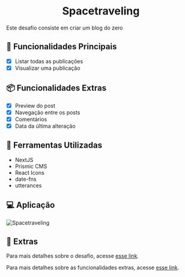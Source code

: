 <h1 align="center">
  Spacetraveling
</h1>

Este desafio consiste em criar um blog do zero

## 👀 Funcionalidades Principais
- [x] Listar todas as publicações
- [x] Visualizar uma publicação

## 📦 Funcionalidades Extras
- [x] Preview do post
- [x] Navegação entre os posts
- [x] Comentários
- [x] Data da última alteração

## 🔧 Ferramentas Utilizadas
- NextJS
- Prismic CMS
- React Icons
- date-fns
- utterances

## 💻 Aplicação
![Spacetraveling](./.github/)

## 🌠 Extras
Para mais detalhes sobre o desafio, acesse [esse link](https://www.notion.so/Desafio-01-Criando-um-projeto-do-zero-b1a3645d286b4eec93f5f1f5476d0ff7).

Para mais detalhes sobre as funcionalidades extras, acesse [esse link](https://www.notion.so/Desafio-02-Adicionando-features-ao-blog-d466866c02544c79bbada9717c033d0a).
